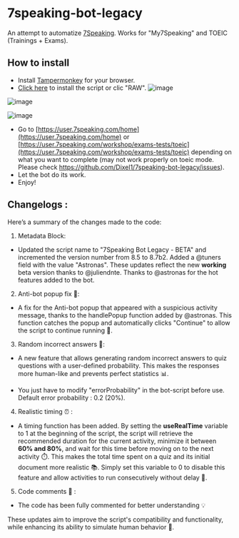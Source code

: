 # 7speaking-bot-legacy
An attempt to automatize [7Speaking](7speaking.com). Works for "My7Speaking" and TOEIC (Trainings + Exams).

## How to install
- Install [Tampermonkey](https://www.tampermonkey.net/) for your browser.
- [Click here](https://github.com/Dixel1/7speaking-bot-legacy/raw/main/7speaking.user.js) to install the script or clic "RAW".
![image](https://github.com/Dixel1/7speaking-bot-legacy/assets/63664894/4d7af9cc-8765-4d2f-b4cc-52db5ff5f256)


![image](https://github.com/user-attachments/assets/e203c431-6739-4963-af55-a3a3c3b1c69e)

![image](https://github.com/user-attachments/assets/a163702d-0de9-4eb4-a6a2-74893e0516ea)


- Go to [https://user.7speaking.com/home](https://user.7speaking.com/home) or [https://user.7speaking.com/workshop/exams-tests/toeic](https://user.7speaking.com/workshop/exams-tests/toeic) depending on what you want to complete (may not work properly on toeic mode. Please check https://github.com/Dixel1/7speaking-bot-legacy/issues).
- Let the bot do its work.
- Enjoy!

## Changelogs :

Here’s a summary of the changes made to the code:

1. Metadata Block:
  - Updated the script name to "7Speaking Bot Legacy - BETA" and incremented the version number from 8.5 to 8.7b2. Added a @tuners field with the value "Astronas".
These updates reflect the new **working** beta version thanks to @juliendnte. Thanks to @astronas for the hot features added to the bot.

2. Anti-bot popup fix 🚫:
- A fix for the Anti-bot popup that appeared with a suspicious activity message, thanks to the handlePopup function added by @astronas. This function catches the popup and automatically clicks "Continue" to allow the script to continue running 🔄.

3. Random incorrect answers 🤔:
- A new feature that allows generating random incorrect answers to quiz questions with a user-defined probability. This makes the responses more human-like and prevents perfect statistics 📊.

- You just have to modify "errorProbability" in the bot-script before use. Default error probability : 0.2 (20%).

4. Realistic timing ⏰ :
- A timing function has been added. By setting the **useRealTime** variable to 1 at the beginning of the script, the script will retrieve the recommended duration for the current activity, minimize it between **60% and 80%**, and wait for this time before moving on to the next activity ⏱️. This makes the total time spent on a quiz and its initial document more realistic 📚. Simply set this variable to 0 to disable this feature and allow activities to run consecutively without delay 🚀.

5. Code comments 📝 :
- The code has been fully commented for better understanding 💡

These updates aim to improve the script's compatibility and functionality, while enhancing its ability to simulate human behavior 🤖.
